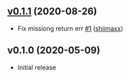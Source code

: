## [v0.1.1](https://github.com/shiimaxx/glch/compare/v0.1.0...v0.1.1) (2020-08-26)

* Fix missiong return err [#1](https://github.com/shiimaxx/glch/pull/1) ([shiimaxx](https://github.com/shiimaxx))

## v0.1.0 (2020-05-09)

* Initial release

